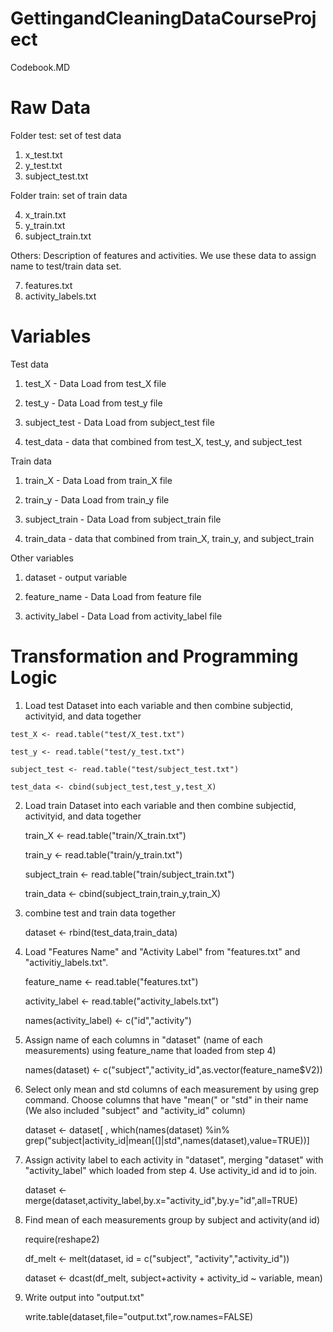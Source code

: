 GettingandCleaningDataCourseProject
===================================

Codebook.MD

Raw Data
===================================

Folder test: set of test data

1. x_test.txt
2. y_test.txt
3. subject_test.txt

Folder train: set of train data

4. x_train.txt
5. y_train.txt
6. subject_train.txt

Others: Description of features and activities. We use these data to assign name to test/train data set.

7. features.txt
8. activity_labels.txt

Variables
===================================
 Test data
 
  1. test_X - Data Load from test_X file
  
  2. test_y - Data Load from test_y file
  
  3. subject_test - Data Load from subject_test file
  
  4. test_data - data that combined from test_X, test_y, and subject_test
  
Train data  
  
  1. train_X - Data Load from train_X file
  
  2. train_y - Data Load from train_y file
  
  3. subject_train - Data Load from subject_train file
  
  4. train_data - data that combined from train_X, train_y, and subject_train

Other variables
 
  1. dataset - output variable
  
  2. feature_name - Data Load from feature file
  
  3. activity_label - Data Load from activity_label file
  
Transformation and Programming Logic
===================================
  
  1. Load test Dataset into each variable and then combine subjectid, activityid, and data together
  
    test_X <- read.table("test/X_test.txt")

    test_y <- read.table("test/y_test.txt")
  
    subject_test <- read.table("test/subject_test.txt")
  
    test_data <- cbind(subject_test,test_y,test_X)
  
  
 
  2. Load train Dataset into each variable and then combine subjectid, activityid, and data together
  
      train_X <- read.table("train/X_train.txt")
  
      train_y <- read.table("train/y_train.txt")
  
      subject_train <- read.table("train/subject_train.txt")
  
      train_data <- cbind(subject_train,train_y,train_X)
  
  3. combine test and train data together
  
     dataset <- rbind(test_data,train_data)
  
  4. Load "Features Name" and "Activity Label" from "features.txt" and "activitiy_labels.txt". 
  
     feature_name <- read.table("features.txt")
  
     activity_label <- read.table("activity_labels.txt")
  
     names(activity_label) <- c("id","activity")
  
  5. Assign name of each columns in "dataset" (name of each measurements) using feature_name that loaded from step 4)
  
     names(dataset) <- c("subject","activity_id",as.vector(feature_name$V2))
  
  6. Select only mean and std columns of each measurement by using grep command. Choose columns that have "mean(" or "std" in their name (We also included "subject" and "activity_id" column) 
  
     dataset <- dataset[ , which(names(dataset) %in% grep("subject|activity_id|mean[(]|std",names(dataset),value=TRUE))]
  
  7. Assign activity label to each activity in "dataset", merging "dataset" with "activity_label" which loaded from step 4. Use activity_id and id to join.
  
     dataset <- merge(dataset,activity_label,by.x="activity_id",by.y="id",all=TRUE)
  

  8. Find mean of each measurements group by subject and activity(and id)
  
     require(reshape2)
  
     df_melt <- melt(dataset, id = c("subject", "activity","activity_id"))
  
     dataset <- dcast(df_melt, subject+activity + activity_id ~ variable, mean)
  
  9. Write output into "output.txt"
  
     write.table(dataset,file="output.txt",row.names=FALSE)
  

